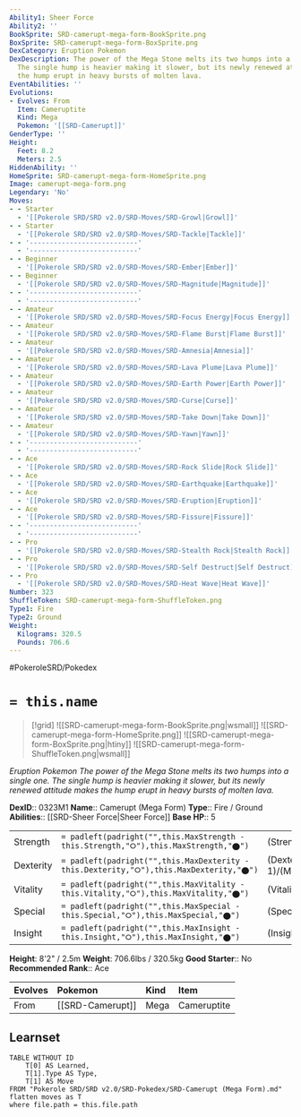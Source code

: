 ```yaml
---
Ability1: Sheer Force
Ability2: ''
BookSprite: SRD-camerupt-mega-form-BookSprite.png
BoxSprite: SRD-camerupt-mega-form-BoxSprite.png
DexCategory: Eruption Pokemon
DexDescription: The power of the Mega Stone melts its two humps into a single one.
  The single hump is heavier making it slower, but its newly renewed attitude makes
  the hump erupt in heavy bursts of molten lava.
EventAbilities: ''
Evolutions:
- Evolves: From
  Item: Cameruptite
  Kind: Mega
  Pokemon: '[[SRD-Camerupt]]'
GenderType: ''
Height:
  Feet: 8.2
  Meters: 2.5
HiddenAbility: ''
HomeSprite: SRD-camerupt-mega-form-HomeSprite.png
Image: camerupt-mega-form.png
Legendary: 'No'
Moves:
- - Starter
  - '[[Pokerole SRD/SRD v2.0/SRD-Moves/SRD-Growl|Growl]]'
- - Starter
  - '[[Pokerole SRD/SRD v2.0/SRD-Moves/SRD-Tackle|Tackle]]'
- - '---------------------------'
  - '---------------------------'
- - Beginner
  - '[[Pokerole SRD/SRD v2.0/SRD-Moves/SRD-Ember|Ember]]'
- - Beginner
  - '[[Pokerole SRD/SRD v2.0/SRD-Moves/SRD-Magnitude|Magnitude]]'
- - '---------------------------'
  - '---------------------------'
- - Amateur
  - '[[Pokerole SRD/SRD v2.0/SRD-Moves/SRD-Focus Energy|Focus Energy]]'
- - Amateur
  - '[[Pokerole SRD/SRD v2.0/SRD-Moves/SRD-Flame Burst|Flame Burst]]'
- - Amateur
  - '[[Pokerole SRD/SRD v2.0/SRD-Moves/SRD-Amnesia|Amnesia]]'
- - Amateur
  - '[[Pokerole SRD/SRD v2.0/SRD-Moves/SRD-Lava Plume|Lava Plume]]'
- - Amateur
  - '[[Pokerole SRD/SRD v2.0/SRD-Moves/SRD-Earth Power|Earth Power]]'
- - Amateur
  - '[[Pokerole SRD/SRD v2.0/SRD-Moves/SRD-Curse|Curse]]'
- - Amateur
  - '[[Pokerole SRD/SRD v2.0/SRD-Moves/SRD-Take Down|Take Down]]'
- - Amateur
  - '[[Pokerole SRD/SRD v2.0/SRD-Moves/SRD-Yawn|Yawn]]'
- - '---------------------------'
  - '---------------------------'
- - Ace
  - '[[Pokerole SRD/SRD v2.0/SRD-Moves/SRD-Rock Slide|Rock Slide]]'
- - Ace
  - '[[Pokerole SRD/SRD v2.0/SRD-Moves/SRD-Earthquake|Earthquake]]'
- - Ace
  - '[[Pokerole SRD/SRD v2.0/SRD-Moves/SRD-Eruption|Eruption]]'
- - Ace
  - '[[Pokerole SRD/SRD v2.0/SRD-Moves/SRD-Fissure|Fissure]]'
- - '---------------------------'
  - '---------------------------'
- - Pro
  - '[[Pokerole SRD/SRD v2.0/SRD-Moves/SRD-Stealth Rock|Stealth Rock]]'
- - Pro
  - '[[Pokerole SRD/SRD v2.0/SRD-Moves/SRD-Self Destruct|Self Destruct]]'
- - Pro
  - '[[Pokerole SRD/SRD v2.0/SRD-Moves/SRD-Heat Wave|Heat Wave]]'
Number: 323
ShuffleToken: SRD-camerupt-mega-form-ShuffleToken.png
Type1: Fire
Type2: Ground
Weight:
  Kilograms: 320.5
  Pounds: 706.6
---
```


#PokeroleSRD/Pokedex

# `= this.name`

> [!grid]
> ![[SRD-camerupt-mega-form-BookSprite.png|wsmall]]
> ![[SRD-camerupt-mega-form-HomeSprite.png]]
> ![[SRD-camerupt-mega-form-BoxSprite.png|htiny]]
> ![[SRD-camerupt-mega-form-ShuffleToken.png|wsmall]]


*Eruption Pokemon*
*The power of the Mega Stone melts its two humps into a single one. The single hump is heavier making it slower, but its newly renewed attitude makes the hump erupt in heavy bursts of molten lava.*

**DexID**:: 0323M1
**Name**:: Camerupt (Mega Form)
**Type**:: Fire / Ground
**Abilities**:: [[SRD-Sheer Force|Sheer Force]]
**Base HP**:: 5

|           |                                                                                        |                                          |
| --------- | -------------------------------------------------------------------------------------- | ---------------------------------------- |
| Strength  | `= padleft(padright("",this.MaxStrength - this.Strength,"⭘"),this.MaxStrength,"⬤")`    | (Strength::3)/(MaxStrength::7)   |
| Dexterity | `= padleft(padright("",this.MaxDexterity - this.Dexterity,"⭘"),this.MaxDexterity,"⬤")` | (Dexterity:: 1)/(MaxDexterity::2) |
| Vitality  | `= padleft(padright("",this.MaxVitality - this.Vitality,"⭘"),this.MaxVitality,"⬤")`    | (Vitality::3)/(MaxVitality::6)   |
| Special   | `= padleft(padright("",this.MaxSpecial - this.Special,"⭘"),this.MaxSpecial,"⬤")`       | (Special::4)/(MaxSpecial::8)     |
| Insight   | `= padleft(padright("",this.MaxInsight - this.Insight,"⭘"),this.MaxInsight,"⬤")`       | (Insight::3)/(MaxInsight::6)     |

**Height**: 8'2" / 2.5m
**Weight**: 706.6lbs / 320.5kg
**Good Starter**:: No
**Recommended Rank**:: Ace

| Evolves   | Pokemon          | Kind   | Item        |
|:----------|:-----------------|:-------|:------------|
| From      | [[SRD-Camerupt]] | Mega   | Cameruptite |

## Learnset

```dataview
TABLE WITHOUT ID
    T[0] AS Learned,
    T[1].Type AS Type,
    T[1] AS Move
FROM "Pokerole SRD/SRD v2.0/SRD-Pokedex/SRD-Camerupt (Mega Form).md"
flatten moves as T
where file.path = this.file.path
```
